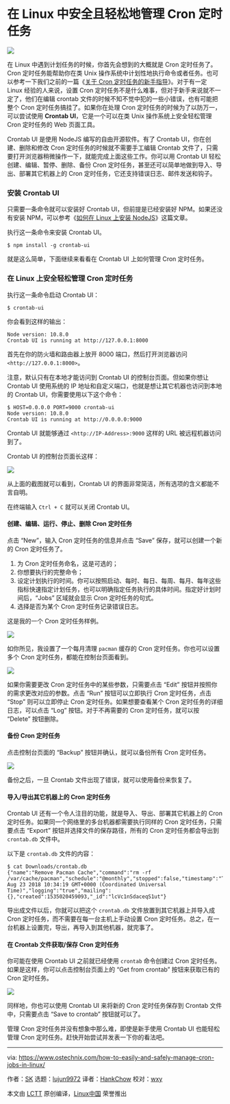 在 Linux 中安全且轻松地管理 Cron 定时任务
======

![](https://www.ostechnix.com/wp-content/uploads/2018/08/Crontab-UI-720x340.jpg)

在 Linux 中遇到计划任务的时候，你首先会想到的大概就是 Cron 定时任务了。Cron 定时任务能帮助你在类 Unix 操作系统中计划性地执行命令或者任务。也可以参考一下我们之前的一篇《[关于 Cron 定时任务的新手指导][1]》。对于有一定 Linux 经验的人来说，设置 Cron 定时任务不是什么难事，但对于新手来说就不一定了，他们在编辑 crontab 文件的时候不知不觉中犯的一些小错误，也有可能把整个 Cron 定时任务搞挂了。如果你在处理 Cron 定时任务的时候为了以防万一，可以尝试使用 **Crontab UI**，它是一个可以在类 Unix 操作系统上安全轻松管理 Cron 定时任务的 Web 页面工具。

Crontab UI 是使用 NodeJS 编写的自由开源软件。有了 Crontab UI，你在创建、删除和修改 Cron 定时任务的时候就不需要手工编辑 Crontab 文件了，只需要打开浏览器稍微操作一下，就能完成上面这些工作。你可以用 Crontab UI 轻松创建、编辑、暂停、删除、备份 Cron 定时任务，甚至还可以简单地做到导入、导出、部署其它机器上的 Cron 定时任务，它还支持错误日志、邮件发送和钩子。

### 安装 Crontab UI

只需要一条命令就可以安装好 Crontab UI，但前提是已经安装好 NPM。如果还没有安装 NPM，可以参考《[如何在 Linux 上安装 NodeJS][2]》这篇文章。

执行这一条命令来安装 Crontab UI。

```
$ npm install -g crontab-ui
```

就是这么简单，下面继续来看看在 Crontab UI 上如何管理 Cron 定时任务。

### 在 Linux 上安全轻松管理 Cron 定时任务

执行这一条命令启动 Crontab UI：

```
$ crontab-ui
```

你会看到这样的输出：

```
Node version: 10.8.0
Crontab UI is running at http://127.0.0.1:8000
```

首先在你的防火墙和路由器上放开 8000 端口，然后打开浏览器访问 `<http://127.0.0.1:8000>`。

注意，默认只有在本地才能访问到 Crontab UI 的控制台页面。但如果你想让 Crontab UI 使用系统的 IP 地址和自定义端口，也就是想让其它机器也访问到本地的 Crontab UI，你需要使用以下这个命令：

```
$ HOST=0.0.0.0 PORT=9000 crontab-ui
Node version: 10.8.0
Crontab UI is running at http://0.0.0.0:9000
```

Crontab UI 就能够通过 `<http://IP-Address>:9000` 这样的 URL 被远程机器访问到了。

Crontab UI 的控制台页面长这样：

![](https://www.ostechnix.com/wp-content/uploads/2018/08/crontab-ui-dashboard.png)

从上面的截图就可以看到，Crontab UI 的界面非常简洁，所有选项的含义都能不言自明。

在终端输入 `Ctrl + C` 就可以关闭 Crontab UI。

#### 创建、编辑、运行、停止、删除 Cron 定时任务
 
点击 “New”，输入 Cron 定时任务的信息并点击 “Save” 保存，就可以创建一个新的 Cron 定时任务了。

  1. 为 Cron 定时任务命名，这是可选的；
  2. 你想要执行的完整命令；
  3. 设定计划执行的时间。你可以按照启动、每时、每日、每周、每月、每年这些指标快速指定计划任务，也可以明确指定任务执行的具体时间。指定好计划时间后，“Jobs” 区域就会显示 Cron 定时任务的句式。
  4. 选择是否为某个 Cron 定时任务记录错误日志。

这是我的一个 Cron 定时任务样例。

![](https://www.ostechnix.com/wp-content/uploads/2018/08/create-new-cron-job.png)

如你所见，我设置了一个每月清理 `pacman` 缓存的 Cron 定时任务。你也可以设置多个 Cron 定时任务，都能在控制台页面看到。

![](https://www.ostechnix.com/wp-content/uploads/2018/08/crontab-ui-dashboard-1.png)

如果你需要更改 Cron 定时任务中的某些参数，只需要点击 “Edit” 按钮并按照你的需求更改对应的参数。点击 “Run” 按钮可以立即执行 Cron 定时任务，点击 “Stop” 则可以立即停止 Cron 定时任务。如果想要查看某个 Cron 定时任务的详细日志，可以点击 “Log” 按钮。对于不再需要的 Cron 定时任务，就可以按 “Delete” 按钮删除。

#### 备份 Cron 定时任务

点击控制台页面的 “Backup” 按钮并确认，就可以备份所有 Cron 定时任务。

![](https://www.ostechnix.com/wp-content/uploads/2018/08/backup-cron-jobs.png)

备份之后，一旦 Crontab 文件出现了错误，就可以使用备份来恢复了。

#### 导入/导出其它机器上的 Cron 定时任务

Crontab UI 还有一个令人注目的功能，就是导入、导出、部署其它机器上的 Cron 定时任务。如果同一个网络里的多台机器都需要执行同样的 Cron 定时任务，只需要点击 “Export” 按钮并选择文件的保存路径，所有的 Cron 定时任务都会导出到 `crontab.db` 文件中。

以下是 `crontab.db` 文件的内容：

```
$ cat Downloads/crontab.db
{"name":"Remove Pacman Cache","command":"rm -rf /var/cache/pacman","schedule":"@monthly","stopped":false,"timestamp":"Thu Aug 23 2018 10:34:19 GMT+0000 (Coordinated Universal Time)","logging":"true","mailing":{},"created":1535020459093,"_id":"lcVc1nSdaceqS1ut"}
```

导出成文件以后，你就可以把这个 `crontab.db` 文件放置到其它机器上并导入成 Cron 定时任务，而不需要在每一台主机上手动设置 Cron 定时任务。总之，在一台机器上设置完，导出，再导入到其他机器，就完事了。

#### 在 Crontab 文件获取/保存 Cron 定时任务

你可能在使用 Crontab UI 之前就已经使用 `crontab` 命令创建过 Cron 定时任务。如果是这样，你可以点击控制台页面上的 “Get from crontab” 按钮来获取已有的 Cron 定时任务。

![](https://www.ostechnix.com/wp-content/uploads/2018/08/get-from-crontab.png)

同样地，你也可以使用 Crontab UI 来将新的 Cron 定时任务保存到 Crontab 文件中，只需要点击 “Save to crontab” 按钮就可以了。

管理 Cron 定时任务并没有想象中那么难，即使是新手使用 Crontab UI 也能轻松管理 Cron 定时任务。赶快开始尝试并发表一下你的看法吧。


--------------------------------------------------------------------------------

via: https://www.ostechnix.com/how-to-easily-and-safely-manage-cron-jobs-in-linux/

作者：[SK][a]
选题：[lujun9972](https://github.com/lujun9972)
译者：[HankChow](https://github.com/HankChow)
校对：[wxy](https://github.com/wxy)

本文由 [LCTT](https://github.com/LCTT/TranslateProject) 原创编译，[Linux中国](https://linux.cn/) 荣誉推出

[a]:https://www.ostechnix.com/author/sk/
[1]:https://www.ostechnix.com/a-beginners-guide-to-cron-jobs/
[2]:https://www.ostechnix.com/install-node-js-linux/

